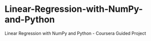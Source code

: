 # Linear-Regression-with-NumPy-and-Python
Linear Regression with NumPy and Python - Coursera Guided Project
